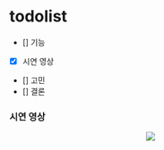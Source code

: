 # todolist

- [] 기능
- [x] 시연 영상
- [] 고민
- [] 결론

### 시연 영상

<p align="center">
  <img src="[https://user-images.githubusercontent.com/59640360/228865985-fd52bc7e-600a-4899-b262-8a4c71d6d1ca.gif"/>
</p>

